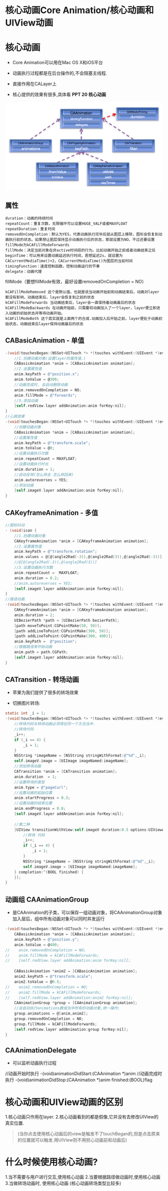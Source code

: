 # 核心动画Core Animation/核心动画和UIView动画
# 核心动画
* Core Animation可以用在Mac OS X和iOS平台
* 动画执行过程都是在后台操作的,不会阻塞主线程.
* 直接作用在CALayer上

* 核心提供的效果有很多,具体看 **PPT 20 核心动画**

![](/0126/images/WX20170814-102228.png)

## 属性
    duration：动画的持续时间
    repeatCount：重复次数，无限循环可以设置HUGE_VALF或者MAXFLOAT
    repeatDuration：重复时间
    removedOnCompletion：默认为YES，代表动画执行完毕后就从图层上移除，图形会恢复到动画执行前的状态。如果想让图层保持显示动画执行后的状态，那就设置为NO，不过还要设置fillMode为kCAFillModeForwards
    fillMode：决定当前对象在非active时间段的行为。比如动画开始之前或者动画结束之后
    beginTime：可以用来设置动画延迟执行时间，若想延迟2s，就设置为CACurrentMediaTime()+2，CACurrentMediaTime()为图层的当前时间
    timingFunction：速度控制函数，控制动画运行的节奏
    delegate：动画代理
    
fillMode（要想fillMode有效，最好设置removedOnCompletion = NO）

    kCAFillModeRemoved 这个是默认值，也就是说当动画开始前和动画结束后，动画对layer都没有影响，动画结束后，layer会恢复到之前的状态
    kCAFillModeForwards 当动画结束后，layer会一直保持着动画最后的状态
    kCAFillModeBackwards 在动画开始前，只需要将动画加入了一个layer，layer便立即进入动画的初始状态并等待动画开始。
    kCAFillModeBoth 这个其实就是上面两个的合成.动画加入后开始之前，layer便处于动画初始状态，动画结束后layer保持动画最后的状态

## CABasicAnimation - 单值
```objectivec
-(void)touchesBegan:(NSSet<UITouch *> *)touches withEvent:(UIEvent *)event {
    //1.创建动画对象(设置layer的属性值.)
    CABasicAnimation *anim = [CABasicAnimation animation];
    //2.设置属性值
    anim.keyPath = @"position.x";
    anim.toValue = @300;
    //动画完成时, 会自动删除动画
    anim.removedOnCompletion = NO;
    anim.fillMode = @"forwards";
    //3.添加动画
    [self.redView.layer addAnimation:anim forKey:nil];   
}
//心跳效果
-(void)touchesBegan:(NSSet<UITouch *> *)touches withEvent:(UIEvent *)event {
    //创建动画对象
    CABasicAnimation *anim = [CABasicAnimation animation];
    //设置属性值
    anim.keyPath = @"transform.scale";
    anim.toValue = @0;
    //设置动画执行次数
    anim.repeatCount = MAXFLOAT;
    //设置动画执行时长
    anim.duration = 1;
    //自动反转(怎么样去 怎么样回来)
    anim.autoreverses = YES;
    //添加动画
    [self.imageV.layer addAnimation:anim forKey:nil];
}
```
## CAKeyframeAnimation - 多值
```objectivec
//图标抖动
- (void)icon {
    //1.创建动画对象
    CAKeyframeAnimation *anim = [CAKeyframeAnimation animation];
    //2.设置属性值
    anim.keyPath = @"transform.rotation";
    anim.values = @[@(angle2Rad(-3)),@(angle2Rad(3)),@(angle2Rad(-3))];
    //@[@(angle2Rad(-3)),@(angle2Rad(3))]
    //3.设置动画执行次数
    anim.repeatCount =  MAXFLOAT;
    anim.duration = 0.2;
    //anim.autoreverses = YES;
    [self.imageV.layer addAnimation:anim forKey:nil];
}
//路径动画
-(void)touchesBegan:(NSSet<UITouch *> *)touches withEvent:(UIEvent *)event {
    CAKeyframeAnimation *anim = [CAKeyframeAnimation animation];
    anim.duration = 2;
    UIBezierPath *path = [UIBezierPath bezierPath];
    [path moveToPoint:CGPointMake(50, 50)];
    [path addLineToPoint:CGPointMake(300, 50)];
    [path addLineToPoint:CGPointMake(300, 400)];
    anim.keyPath =  @"position";
    //根据路径来开始动画
    anim.path = path.CGPath;
    [self.imageV.layer addAnimation:anim forKey:nil];
}
```
## CATransition - 转场动画
* 苹果为我们提供了很多的转场效果

* 切换图片转场:

```objectivec
static int _i = 1;
-(void)touchesBegan:(NSSet<UITouch *> *)touches withEvent:(UIEvent *)event {
    //转场代码与转场动画必须得在同一个方法当中.
    //转场代码
    _i++;
    if (_i == 4) {
        _i = 1;
    }
    NSString *imageName = [NSString stringWithFormat:@"%d",_i];
    self.imageV.image = [UIImage imageNamed:imageName];
    //添加转场动画
    CATransition *anim = [CATransition animation];
    anim.duration  = 1;
    //设置转场的类型
    anim.type = @"pageCurl";
    //设置动画的起始位置
    anim.startProgress = 0.3;
    //设置动画的结束位置
    anim.endProgress = 0.8;
    [self.imageV.layer addAnimation:anim forKey:nil];
    
    //第二种
    [UIView transitionWithView:self.imageV duration:0.5 options:UIViewAnimationOptionTransitionCurlUp animations:^{
        //转场 代码
        _i++;
        if (_i == 4) {
            _i = 1;
        }
        NSString *imageName = [NSString stringWithFormat:@"%d",_i];
        self.imageV.image = [UIImage imageNamed:imageName];
    } completion:^(BOOL finished) {   
    }];
}
```

## 动画组 CAAnimationGroup
* 是CAAnimation的子类，可以保存一组动画对象，将CAAnimationGroup对象加入层后，组中所有动画对象可以同时并发运行

```objectivec
-(void)touchesBegan:(NSSet<UITouch *> *)touches withEvent:(UIEvent *)event {
    CABasicAnimation *anim = [CABasicAnimation animation];
    anim.keyPath = @"position.y";
    anim.toValue = @400;
//    anim.removedOnCompletion = NO;
//    anim.fillMode = kCAFillModeForwards;
//    [self.redView.layer addAnimation:anim forKey:nil];
    
    CABasicAnimation *anim2 = [CABasicAnimation animation];
    anim2.keyPath = @"transform.scale";
    anim2.toValue = @0.5;
//    anim2.removedOnCompletion = NO;
//    anim2.fillMode = kCAFillModeForwards;
//    [self.redView.layer addAnimation:anim2 forKey:nil];
    CAAnimationGroup *group = [CAAnimationGroup animation];
    //会自动执行animations数组当中所有的动画对象,统一操作;
    group.animations = @[anim,anim2];
    group.removedOnCompletion = NO;
    group.fillMode = kCAFillModeForwards;
    [self.redView.layer addAnimation:group forKey:nil];
}
```

## CAAnimationDelegate
* 可以监听动画执行过程

> 
//动画开始时执行
-(void)animationDidStart:(CAAnimation *)anim 
//动画完成时执行
-(void)animationDidStop:(CAAnimation *)anim finished:(BOOL)flag


# 核心动画和UIView动画的区别
   1.核心动画只作用在layer.
   2.核心动画看到的都是假像,它并没有去修改UIView的真实位置.
   > (当你点击使用核心动画后的view是触发不了touchBegan的,但是点击原来的位置就可以触发.用UIView则不用担心动画前和动画后)
   
# 什么时候使用核心动画?
   1.当不需要与用户进行交互,使用核心动画
   2.当要根据路径做动画时,使用核心动画
   3.当做转场动画时, 使用核心动画 (核心动画转场类型比较多)

